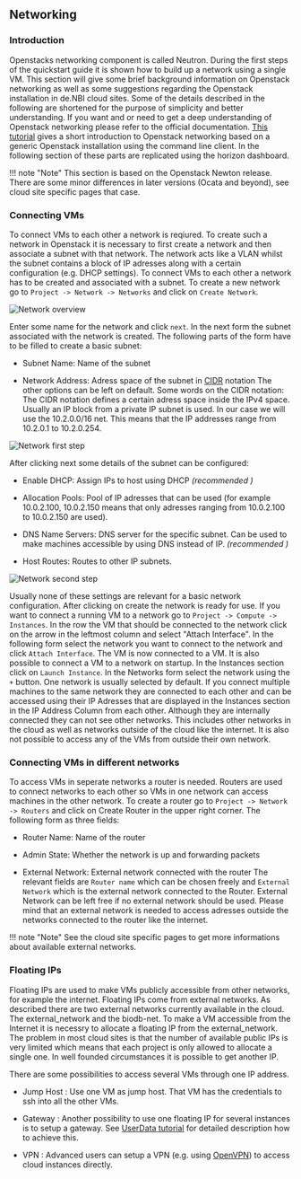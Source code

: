 ## Networking

### Introduction

Openstacks networking component is called Neutron. During the first steps of the quickstart guide it is shown how to build up a network using a single VM. This section will give some brief background information on Openstack networking as well as some suggestions regarding the Openstack installation in de.NBI cloud sites. Some of the details described in the following are shortened for the purpose of simplicity and better understanding. If you want and or need to get a deep understanding of Openstack networking please refer to the official documentation.
[This tutorial](http://superuser.openstack.org/articles/everything-you-need-to-know-to-get-started-with-neutron-f90e2797-26b7-4d1c-84d8-effef03f11d2/) gives a short introduction to Openstack networking based on a generic Openstack installation using the command line client. In the following section of these parts are replicated using the horizon dashboard.

!!! note "Note" 
	 This section is based on the Openstack Newton release. There are some minor differences in later versions (Ocata and beyond), see cloud site specific pages that case.

### Connecting VMs

To connect VMs to each other a network is reqiured. To create such a network in Openstack it is necessary to first create a network and then associate a subnet with that network. The network acts like a VLAN whilst the subnet contains a block of IP adresses along with a certain configuration (e.g. DHCP settings).
To connect VMs to each other a network has to be created and associated with a subnet. To create a new network go to `Project -> Network -> Networks` and click on `Create Network`.

![Network overview](/img/User/network_start.png)

Enter some name for the network and click `next`. In the next form the subnet associated with the network is created. The following parts of the form have to be filled to create a basic subnet:

*  Subnet Name: Name of the subnet

*  Network Address: Adress space of the subnet in [CIDR](https://de.wikipedia.org/wiki/Classless_Inter-Domain_Routing) notation
The other options can be left on default.
Some words on the CIDR notation:
The CIDR notation defines a certain adress space inside the IPv4 space. Usually an IP block from a private IP subnet is used. In our case we will use the 10.2.0.0/16 net. This means that the IP addresses range from 10.2.0.1 to 10.2.0.254.

![Network first step](/img/User/network_form1.png)

After clicking next some details of the subnet can be configured:

*  Enable DHCP: Assign IPs to host using DHCP *(recommended )*

*  Allocation Pools: Pool of IP adresses that can be used (for example 10.0.2.100, 10.0.2.150 means that only adresses ranging from 10.0.2.100 to 10.0.2.150 are used).

*  DNS Name Servers: DNS server for the specific subnet. Can be used to make machines accessible by using DNS instead of IP. *(recommended )*

*  Host Routes: Routes to other IP subnets.

![Network second step](/img/user/network_form2.png)

Usually none of these settings are relevant for a basic network configuration.
After clicking on create the network is ready for use.
If you want to connect a running VM to a network go to `Project -> Compute -> Instances`. In the row the VM that should be connected to the network click on the arrow in the leftmost column and select "Attach Interface". In the following form select the network you want to connect to the network and click `Attach Interface`. The VM is now connected to a VM.
It is also possible to connect a VM to a network on startup. In the Instances section click on `Launch Instance`. In the Networks form select the network using the `+` button. One network is usually selected by default.
If you connect multiple machines to the same network they are connected to each other and can be accessed using their IP Adresses that are displayed in the Instances section in the IP Address Column from each other.
Although they are internally connected they can not see other networks. This includes other networks in the cloud as well as networks outside of the cloud like the internet.
It is also not possible to access any of the VMs from outside their own network.

### Connecting VMs in different networks

To access VMs in seperate networks a router is needed.
Routers are used to connect networks to each other so VMs in one network can access machines in the other network. To create a router go to `Project -> Network -> Routers` and click on Create Router in the upper right corner. The following form as three fields:

*  Router Name: Name of the router

*  Admin State: Whether the network is up and forwarding packets

*  External Network: External network connected with the router
The relevant fields are `Router name` which can be chosen freely and `External Network` which is the external network connected to the Router. External Network can be left free if no external network should be used. Please mind that an external network is needed to access adresses outside the networks connected to the router like the internet. 


!!! note "Note" 
	 See the cloud site specific pages to get more informations about available external networks.


### Floating IPs

Floating IPs are used to make VMs publicly accessible from other networks, for example the internet. Floating IPs come from external networks. As described there are two external networks currently available in the cloud. The external_network and the biodb-net. To make a VM accessible from the Internet it is necessry to allocate a floating IP from the external_network. The problem in most cloud sites is  that the number of available public IPs is very limited which means that each project is only allowed to allocate a single one. In well founded circumstances it is possible to get another IP. 

There are some possibilities to access several VMs through one IP address.

- Jump Host : Use one VM as jump host. That VM has the credentials to ssh into all the other VMs.

- Gateway : Another possibility to use one floating IP for several instances is to setup a gateway. See [UserData tutorial](/Tutorials/UserData) for detailed description how to achieve this.

- VPN : Advanced users can setup a VPN (e.g. using [OpenVPN](https://openvpn.net)) to access cloud instances directly.